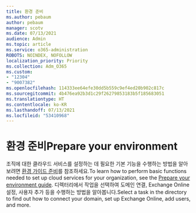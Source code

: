 ```yaml
---
title: 환경 준비
ms.author: pebaum
author: pebaum
manager: scotv
ms.date: 07/13/2021
audience: Admin
ms.topic: article
ms.service: o365-administration
ROBOTS: NOINDEX, NOFOLLOW
localization_priority: Priority
ms.collection: Adm_O365
ms.custom:
- "12304"
- "9007382"
ms.openlocfilehash: 114333ee64efe30dd5b559c9ef4ed20b902c817c
ms.sourcegitcommit: 4b476ea92b3d1c29f26279853183b5f185683051
ms.translationtype: HT
ms.contentlocale: ko-KR
ms.lasthandoff: 07/13/2021
ms.locfileid: "53410968"
---
```

# <a name="prepare-your-environment"></a><span data-ttu-id="a9b1f-102">환경 준비</span><span class="sxs-lookup"><span data-stu-id="a9b1f-102">Prepare your environment</span></span>

<span data-ttu-id="a9b1f-103">조직에 대한 클라우드 서비스를 설정하는 데 필요한 기본 기능을 수행하는 방법을 알아보려면 [환경 가이드 준비](https://admin.microsoft.com/adminportal/home#/modernonboarding/prepareyourenvironment)를 참조하세요.</span><span class="sxs-lookup"><span data-stu-id="a9b1f-103">To learn how to perform basic functions needed to set up cloud services for your organization, see the [Prepare your environment guide](https://admin.microsoft.com/adminportal/home#/modernonboarding/prepareyourenvironment).</span></span> <span data-ttu-id="a9b1f-104">디렉터리에서 작업을 선택하여 도메인 연결, Exchange Online 설정, 사용자 추가 등을 수행하는 방법을 알아봅니다.</span><span class="sxs-lookup"><span data-stu-id="a9b1f-104">Select a task in the directory to find out how to connect your domain, set up Exchange Online, add users, and more.</span></span>     